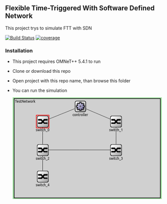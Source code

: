 ## Flexible Time-Triggered With Software Defined Network

This project trys to simulate FTT with SDN

[![Build Status](https://travis-ci.org/joemccann/dillinger.svg?branch=master)](https://travis-ci.org/joemccann/dillinger)
[![coverage](https://img.shields.io/badge/coverage-40%25-brightgreen.svg)](https://gocover.io/github.com/schollz/progressbar)
### Installation
- This project requires OMNeT++ 5.4.1 to run
- Clone or download this repo
- Open project with this repo name, than browse this folder
- You can run the simulation

	![](example.gif)